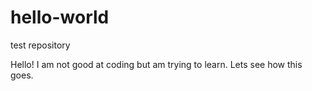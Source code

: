 # hello-world
test repository

Hello! I am not good at coding but am trying to learn.
Lets see how this goes.

